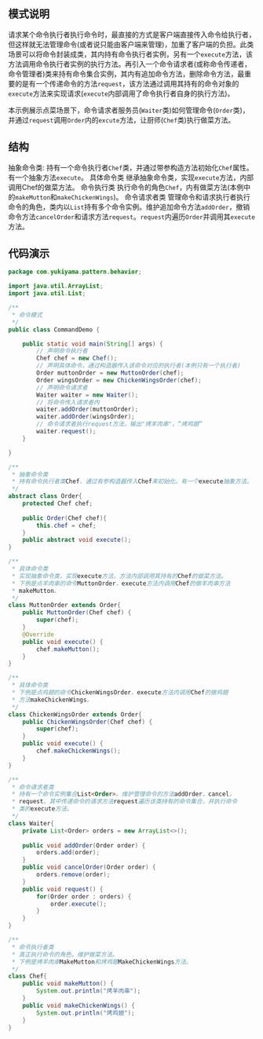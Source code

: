 ## 模式说明
请求某个命令执行者执行命令时，最直接的方式是客户端直接传入命令给执行者，但这样就无法管理命令(或者说只能由客户端来管理)，加重了客户端的负担。此类场景可以将命令封装成类，其内持有命令执行者实例，另有一个`execute`方法，该方法调用命令执行者实例的执行方法。再引入一个命令请求者(或称命令传递者，命令管理者)类来持有命令集合实例，其内有追加命令方法，删除命令方法，最重要的是有一个传递命令的方法`request`，该方法通过调用其持有的命令对象的`execute`方法来实现请求(`execute`内部调用了命令执行者自身的执行方法)。
​

本示例展示点菜场景下，命令请求者服务员(`Waiter`类)如何管理命令(`Order`类)，并通过`request`调用`Order`内的`excute`方法，让厨师(`Chef`类)执行做菜方法。
​

## 结构
抽象命令类:
  持有一个命令执行者`Chef`类，并通过带参构造方法初始化`Chef`属性。有一个抽象方法`execute`。
具体命令类
  继承抽象命令类，实现`execute`方法，内部调用Chef的做菜方法。
命令执行类
  执行命令的角色`Chef`，内有做菜方法(本例中的`makeMutton`和`makeChickenWings`)。
命令请求者类
  管理命令和请求执行者执行命令的角色，类内以`List`持有多个命令实例。维护追加命令方法`addOrder`，撤销命令方法`cancelOrder`和请求方法`request`。`request`内遍历`Order`并调用其`execute`方法。
​

## 代码演示
```java
package com.yukiyama.pattern.behavior;

import java.util.ArrayList;
import java.util.List;

/**
 * 命令模式
 */
public class CommandDemo {

    public static void main(String[] args) {
        // 声明命令执行者
        Chef chef = new Chef();
        // 声明具体命令，通过构造器传入该命令对应的执行者(本例只有一个执行者)
        Order muttonOrder = new MuttonOrder(chef);
        Order wingsOrder = new ChickenWingsOrder(chef);
        // 声明命令请求者
        Waiter waiter = new Waiter();
        // 将命令传入请求者内
        waiter.addOrder(muttonOrder);
        waiter.addOrder(wingsOrder);
        // 命令请求者执行request方法，输出"烤羊肉串"，“烤鸡翅”
        waiter.request();
    }

}

/**
 * 抽象命令类
 * 持有命令执行者类Chef，通过有参构造器传入Chef来初始化。有一个execute抽象方法。
 */
abstract class Order{
    protected Chef chef;
    
    public Order(Chef chef){
        this.chef = chef;
    }
    public abstract void execute();
}

/**
 * 具体命令类
 * 实现抽象命令类，实现execute方法，方法内部调用其持有的Chef的做菜方法。
 * 下例是点羊肉串的命令MuttonOrder，execute方法内调用Chef的做羊肉串方法
 * makeMutton。
 */
class MuttonOrder extends Order{
    public MuttonOrder(Chef chef) {
        super(chef);
    }
    @Override
    public void execute() {
        chef.makeMutton();
    }
}

/**
 * 具体命令类
 * 下例是点鸡翅的命令ChickenWingsOrder，execute方法内调用Chef的做鸡翅
 * 方法makeChickenWings。
 */
class ChickenWingsOrder extends Order{
    public ChickenWingsOrder(Chef chef) {
        super(chef);
    }
    public void execute() {
        chef.makeChickenWings();
    }
}

/**
 * 命令请求者类
 * 持有一个命令实例集合List<Order>。维护管理命令的方法addOrder，cancel，
 * request。其中传递命令的请求方法request遍历该类持有的命令集合，并执行命令
 * 类的execute方法。
 */
class Waiter{
    private List<Order> orders = new ArrayList<>();
    
    public void addOrder(Order order) {
        orders.add(order);
    }
    public void cancelOrder(Order order) {
        orders.remove(order);
    }
    public void request() {
        for(Order order : orders) {
            order.execute();
        }
    }
}

/**
 * 命令执行者类
 * 真正执行命令的角色，维护做菜方法。
 * 下例是烤羊肉串MakeMutton和烤鸡翅MakeChickenWings方法。
 */
class Chef{
    public void makeMutton() {
        System.out.println("烤羊肉串");
    }
    public void makeChickenWings() {
        System.out.println("烤鸡翅");
    }
}
```
